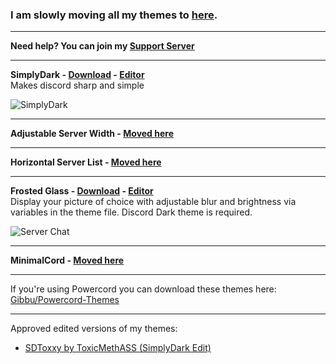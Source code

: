 ### I am slowly moving all my themes to [here](https://github.com/GibbuBDStuff).

- - -

**Need help? You can join my [Support Server](https://discordapp.com/invite/ZHthyCw)**

- - -

**SimplyDark - [Download](https://betterdiscord.net/ghdl?id=2899) - [Editor](https://gibbu.me/themegen/simplydark)**  
Makes discord sharp and simple

![SimplyDark](https://i.imgur.com/i5p7KTQ.jpg)

- - -

**Adjustable Server Width - [Moved here](https://github.com/GibbuBDStuff/AdjustableServerWidth)**

- - -

**Horizontal Server List - [Moved here](https://github.com/GibbuBDStuff/HorizontalServerList)**

- - -

**Frosted Glass - [Download](https://betterdiscord.net/ghdl?id=2917) - [Editor](https://gibbu.me/themegen/frostedglass)**  
Display your picture of choice with adjustable blur and brightness via variables in the theme file. Discord Dark theme is required.

![Server Chat](https://i.imgur.com/vOi0oS1.png)

- - -

**MinimalCord - [Moved here](https://github.com/GibbuBDStuff/MinimalCord)**

- - -

If you're using Powercord you can download these themes here: [Gibbu/Powercord-Themes](https://github.com/Gibbu/Powercord-Themes)

- - -

Approved edited versions of my themes:
- [SDToxxy by ToxicMethASS (SimplyDark Edit)](https://github.com/ToxicMethASS/SDToxxy)